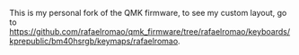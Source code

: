 This is my personal fork of the QMK firmware, to see my custom layout, go to https://github.com/rafaelromao/qmk_firmware/tree/rafaelromao/keyboards/kprepublic/bm40hsrgb/keymaps/rafaelromao. 
